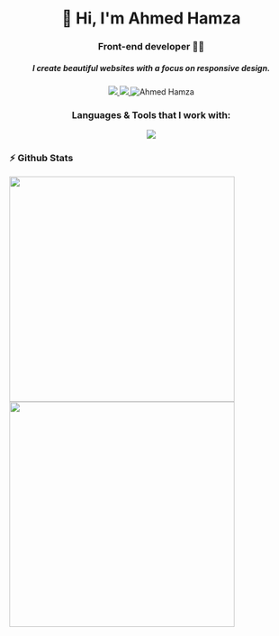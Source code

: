 <h1 align="center">👋 Hi, I'm Ahmed Hamza</h1>
<h3 align="center">Front-end developer 👨‍💻</h3>
<h5 align="center">I create beautiful websites with a focus on responsive design.</h5>

<p align="center">
    <a href="https://www.linkedin.com/in/ahmedhamzaarif/" target="_blank">
        <img src="https://img.shields.io/badge/LINKEDIN-12100E?logo=linkedin&color=blue&logoColor=white" />
    </a>
    <a href="http://ahmedhamza.pk/" target="_blank">
        <img src="https://img.shields.io/badge/WEBSITE-12100E?logo=html5&color=dd910b&logoColor=white" />
    </a>
    <a>
        <img src="https://komarev.com/ghpvc/?username=ahmedhamzaarif&label=Profile%20views&color=0e75b6&style=flat" alt="Ahmed Hamza" /> 
    </a>
</p>

<h3 align="center">Languages & Tools that I work with:</h3>
<p align="center">
<img src="https://skillicons.dev/icons?i=html,css,bootstrap,js,react,py,django,git,vscode">
</p>


### ⚡️ Github Stats
<p>
  <img width="400px" src="https://github-readme-stats.vercel.app/api?username=ahmedhamzaarif&show_icons=true&theme=nightowl&hide_border=true&bg_color=1F222E" />
  <img width="400px" src="https://github-readme-streak-stats.herokuapp.com?user=ahmedhamzaarif&theme=nightowl&hide_border=true&fire=C77800&ring=DD910B&background=1F222E" />
</p>
